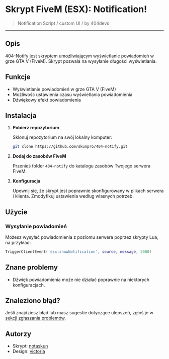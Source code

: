 # Skrypt FiveM (ESX): Notification!

> Notification Script / custom UI / by 404devs

---

## Opis

404-Notify jest skryptem umożliwiającym wyświetlanie powiadomień w grze GTA V (FiveM). Skrypt pozwala na wysyłanie długości wyświetlania.

## Funkcje

- Wyświetlanie powiadomień w grze GTA V (FiveM)
- Możliwość ustawienia czasu wyświetlania powiadomienia
- Dźwiękowy efekt powiadomienia

## Instalacja

1. **Pobierz repozytorium**

    Sklonuj repozytorium na swój lokalny komputer:

    ```bash
    git clone https://github.com/skunpro/404-notify.git
    ```

2. **Dodaj do zasobów FiveM**

    Przenieś folder `404-notify` do katalogu zasobów Twojego serwera FiveM.

3. **Konfiguracja**

    Upewnij się, że skrypt jest poprawnie skonfigurowany w plikach serwera i klienta. Zmodyfikuj ustawienia według własnych potrzeb.

## Użycie

### Wysyłanie powiadomień

Możesz wysyłać powiadomienia z poziomu serwera poprzez skrypty Lua, na przykład:

```lua
TriggerClientEvent('esx:showNotification', source, message, 5000)
```

## Znane problemy

- Dźwięk powiadomienia może nie działać poprawnie na niektórych konfiguracjach.

## Znaleziono błąd?

Jeśli znajdziesz błąd lub masz sugestie dotyczące ulepszeń, zgłoś je w [sekcji zgłaszania problemów](https://github.com/skunpro/404-notify/issues).

## Autorzy

- Skrypt: [notaskun](https://github.com/skunpro)
- Design: [victoria](https://github.com/deryys)

